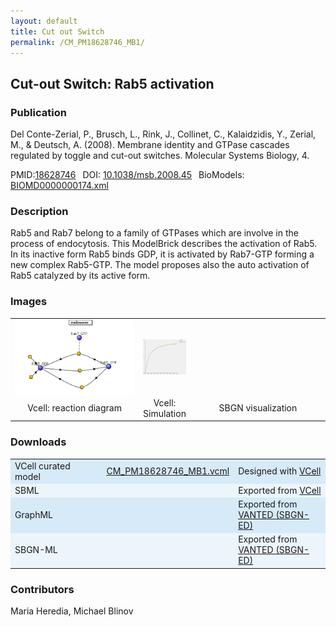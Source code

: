 ```yaml
---
layout: default
title: Cut out Switch
permalink: /CM_PM18628746_MB1/
---
```

## Cut-out Switch: Rab5 activation

### Publication 

Del Conte-Zerial, P., Brusch, L., Rink, J., Collinet, C., Kalaidzidis, Y., Zerial, M., & Deutsch, A. (2008). Membrane identity and GTPase cascades regulated by toggle and cut-out switches. Molecular Systems Biology, 4. 

 PMID:<a href="https://www.ncbi.nlm.nih.gov/pubmed/?term=10.1038%2Fmsb.2008.45">18628746</a>&ensp; 
 DOI: <a href="https://doi.org/10.1038/msb.2008.45"> 10.1038/msb.2008.45</a>&ensp;
 BioModels: <a href="https://www.ebi.ac.uk/biomodels/BIOMD0000000174.xml"> BIOMD0000000174.xml</a><br />

### Description
Rab5 and Rab7 belong to a family of GTPases which are involve in the process of endocytosis. This ModelBrick describes the activation of Rab5. In its inactive form Rab5 binds GDP, it is activated by Rab7-GTP forming a new complex Rab5-GTP. The model proposes also the auto activation of Rab5 catalyzed by its active form.

### Images
<center>
 <table> 
  <tr>
   <td align="center" width="280"><a href="https://modelbricks.github.io/images/Vcellimages/CM_PM18628746_MB1_Vcell_diagram.PNG">
   <img align="center" src="/images/Vcellimages/CM_PM18628746_MB1_Vcell_diagram.PNG"/></a></td>
   <td align="center"><a href="https://modelbricks.github.io/images/Vcellimages/CM_PM18628746_MB1_Vcell_sim.PNG">
   <img align="center" src="/images/Vcellimages/CM_PM18628746_MB1_Vcell_sim.PNG"/></a></td>
   <td align="center" width="280"> <!--<a href="https://modelbricks.github.io/images/SBGNfiles/cuttswitch_SBGN.PNG">
   <img align="center" src="/images/SBGNfiles/cuttswitch_SBGN.PNG" height="180">--> </a>
   </td>
  </tr>
  <tr>
   <td align="center"> Vcell: reaction diagram </td>
   <td align="center"> Vcell: Simulation </td>
   <td align="center">SBGN visualization </td>
   </tr>
 </table>
</center>

### Downloads 

<center>
 <table>
  <td width="33%" bgcolor="#D6EAF8">VCell curated model </td>
  <td width="33%" bgcolor="#D6EAF8"><a href="/modelbricks/VCML_SBMLfiles/CM_PM18628746_MB1.vcml">CM_PM18628746_MB1.vcml</a></td>
  <td width="33%" bgcolor="#D6EAF8"> Designed with <a href="http://vcell.org"> VCell</a></td>
  <tr>
   <td bgcolor="#EBF5FB">SBML </td>
   <td bgcolor="#EBF5FB"><!--<a href="/modelbricks/VCML_SBMLfiles/BIOMD0000000174.xml">BIOMD0000000174.xml</a>--></td>
   <td bgcolor="#EBF5FB"> Exported from <a href="http://vcell.org"> VCell</a></td>
  </tr>
  <tr>
   <td bgcolor="#D6EAF8">GraphML </td>
   <td bgcolor="#D6EAF8"><!--<a href="/modelbricks/SBGNexecutablefiles/CM_PM18628746_MB1.graphml">CM_PM18628746_MB1.graphml</a>--></td>
   <td bgcolor="#D6EAF8"> Exported from <a href="https://immersive-analytics.infotech.monash.edu/vanted/addons/sbgn-ed/">VANTED (SBGN-ED)</a></td>
  </tr>
  <tr>
   <td bgcolor="#EBF5FB">SBGN-ML </td>
   <td bgcolor="#EBF5FB"><!--<a href="/modelbricks/SBGNexecutablefiles/CM_PM18628746_MB1.sbgn">CM_PM18628746_MB1.sbgn</a>--></td>
   <td bgcolor="#EBF5FB"> Exported from <a href="https://immersive-analytics.infotech.monash.edu/vanted/addons/sbgn-ed/">VANTED (SBGN-ED)</a></td>
  </tr>
 </table>
</center>

### Contributors
Maria Heredia, Michael Blinov
 
